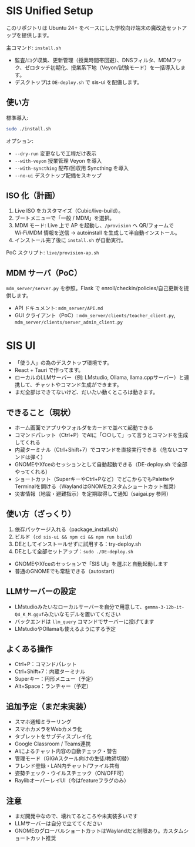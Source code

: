 # SIS Unified Setup

このリポジトリは Ubuntu 24+ をベースにした学校向け端末の魔改造セットアップを提供します。

主コマンド: `install.sh`

- 監査/ログ収集、更新管理（授業時間帯回避）、DNSフィルタ、MDMフック、ゼロタッチ初期化、授業系下地（Veyon/試験モード）を一括導入します。
- デスクトップは `DE-deploy.sh` で sis-ui を配備します。

## 使い方

標準導入:

```bash
sudo ./install.sh
```

オプション:

- `--dry-run` 変更なしで工程だけ表示
- `--with-veyon` 授業管理 Veyon を導入
- `--with-syncthing` 配布/回収用 Syncthing を導入
- `--no-ui` デスクトップ配備をスキップ

## ISO 化（計画）

1. Live ISO をカスタマイズ（Cubic/live-build）。
2. ブートメニューで「一般 / MDM」を選択。
3. MDM モード: Live 上で AP を起動し、`/provision` へ QR/フォームで Wi‑Fi/MDM 情報を送信 → autoinstall を生成して半自動インストール。
4. インストール完了後に `install.sh` が自動実行。

PoC スクリプト: `live/provision-ap.sh`

## MDM サーバ（PoC）

`mdm_server/server.py` を参照。Flask で enroll/checkin/policies/自己更新を提供します。

- API ドキュメント: `mdm_server/API.md`
- GUI クライアント（PoC）: `mdm_server/clients/teacher_client.py`, `mdm_server/clients/server_admin_client.py`


# SIS UI

- 「使う人」の為のデスクトップ環境です。  
- React + Tauri で作ってます。  
- ローカルのLLMサーバー（例: LMstudio, Ollama, llama.cppサーバー）と連携して、チャットやコマンド生成ができます。  
- まだ全部はできてないけど、だいたい動くところは動きます。

## できること（現状）

- ホーム画面でアプリやフォルダをカードで並べて起動できる
- コマンドパレット（Ctrl+P）でAIに「○○して」って言うとコマンドを生成してくれる
- 内蔵ターミナル（Ctrl+Shift+7）でコマンドを直接実行できる（危ないコマンドは弾く）
- GNOMEやXfceのセッションとして自動起動できる（DE-deploy.sh で全部やってくれる）
- ショートカット（SuperキーやCtrl+Pなど）でどこからでもPaletteやTerminalを開ける（WaylandはGNOMEカスタムショートカット推奨）
- 災害情報（地震・避難指示）を定期取得して通知（saigai.py 参照）

## 使い方（ざっくり）

1. 依存パッケージ入れる（package_install.sh）
2. ビルド（`cd sis-ui && npm ci && npm run build`）
3. DEとしてインストールせずに試用する：try-deploy.sh
4. DEとして全部セットアップ：`sudo ./DE-deploy.sh`

- GNOMEやXfceのセッションで「SIS UI」を選ぶと自動起動します
- 普通のGNOMEでも常駐できる（autostart）

## LLMサーバーの設定

- LMstudioみたいなローカルサーバーを自分で用意して、`gemma-3-12b-it-Q4_K_M.gguf`みたいなモデルを置いてください
- バックエンドは `llm_query` コマンドでサーバーに投げてます
- LMstudioやOllamaも使えるようにする予定

## よくある操作

- Ctrl+P：コマンドパレット
- Ctrl+Shift+7：内蔵ターミナル
- Superキー：円形メニュー（予定）
- Alt+Space：ランチャー（予定）

## 追加予定（まだ未実装）

- スマホ通知ミラーリング
- スマホカメラをWebカメラ化
- タブレットをサブディスプレイ化
- Google Classroom / Teams連携
- AIによるチャット内容の自動チェック・警告
- 管理モード（GIGAスクール向けの生徒/教師切替）
- フレンド登録・LAN内チャット/ファイル共有
- 姿勢チェック・ウイルスチェック（ON/OFF可）
- RaylibオーバーレイUI（今はfeatureフラグのみ）

## 注意

- まだ開発中なので、壊れてるところや未実装多いです
- LLMサーバーは自分で立ててください
- GNOMEのグローバルショートカットはWaylandだと制限あり。カスタムショートカット推奨